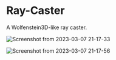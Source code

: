 # Ray-Caster
A Wolfenstein3D-like ray caster.

![Screenshot from 2023-03-07 21-17-33](https://user-images.githubusercontent.com/73517902/223513838-3e7773b0-3b8a-41f1-961c-3614d8d95769.png)  
  
![Screenshot from 2023-03-07 21-17-56](https://user-images.githubusercontent.com/73517902/223513844-941579f2-eb6a-49dc-9ec1-20f3c7374870.png)
